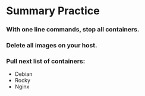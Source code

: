# Summary Practice

### With one line commands, stop all containers.
### Delete all images on your host.
### Pull next list of containers:
- Debian
- Rocky
- Nginx
